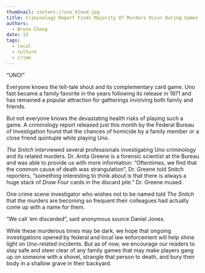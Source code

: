 ```yaml
---
thumbnail: content://uno_blood.jpg
title: Criminology Report Finds Majority Of Murders Occur During Games Of Uno
authors:
  - Bruno Chong
date: 12
tags:
  - local
  - culture
  - crime
---
```


“UNO!”

Everyone knows the tell-tale shout and its complementary card game. Uno fast became a family favorite in the years following its release in 1971 and has remained a popular attraction for gatherings involving both family and friends.

But not everyone knows the devastating health risks of playing such a game. A criminology report released just this month by the Federal Bureau of Investigation found that the chances of homicide by a family member or a close friend quintuple while playing Uno.

*The Snitch* interviewed several professionals investigating Uno criminology and its related murders. Dr. Anita Greene is a forensic scientist at the Bureau and was able to provide us with more information: “Oftentimes, we find that the common cause of death was strangulation”, Dr. Greene told Snitch reporters, “something interesting to think about is that there is always a huge stack of *Draw Four* cards in the discard pile.” Dr. Greene mused.

One crime scene investigator who wishes not to be named told *The Snitch* that the murders are becoming so frequent their colleagues had actually come up with a name for them. 

“We call ‘em discarded”, said anonymous source Daniel Jones.
 
While these murderous times may be dark, we hope that ongoing investigations opened by federal and local law enforcement will help shine light on Uno-related incidents. But as of now, we encourage our readers to stay safe and steer clear of any family games that may make players gang up on someone with a shovel, strangle that person to death, and bury their body in a shallow grave in their backyard.
